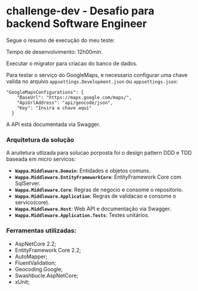 # challenge-dev - Desafio para backend Software Engineer

Segue o resumo de execução do meu teste:

Tempo de desenvolvimento: 12h00min.

Executar o migrator para criacao do banco de dados.

Para testar o serviço do GoogleMaps, e necessario configurar uma chave valida no arquivo `appsettings.Development.json` ou `appsettings.json`:

```
"GoogleMapsConfigurations": {
    "BaseUrl": "https://maps.google.com/maps/",
    "ApiUrlAddress": "api/geocode/json",
    "Key": "Insira a chave aqui"
  }
```

A API está documentada via Swagger.

### Arquitetura da solução

A aruitetura utlizada para solucao porposta foi o design pattern DDD e TDD baseada em micro servicos:

 - **`Wappa.Middleware.Domain`**: Entidades e objetos comuns.
 - **`Wappa.Middleware.EntityFrameworkCore`**: EntityFramework Core com SqlServer.
 - **`Wappa.Middleware.Core`**: Regras de negocio e consome o repositorio.
 - **`Wappa.Middleware.Application`**: Regras de validacao e consome o servico(core).
 - **`Wappa.Middleware.Host`**: Web API e documentação via Swagger.
 - **`Wappa.Middleware.Application.Tests`**: Testes unitários.

### Ferramentas utilizadas:

 - AspNetCore 2.2;
 - EntityFramework Core 2.2;
 - AutoMapper;
 - FluentValidation;
 - Geocoding.Google;
 - Swashbucle.AspNetCore;
 - xUnit;
